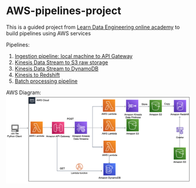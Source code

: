 # AWS-pipelines-project

This is a guided project from [Learn Data Engineering online academy](https://learndataengineering.com/) to build pipelines using AWS services

Pipelines:
1. [Ingestion pipeline: local machine to API Gateway](https://github.com/ksenia-tabakova/AWS-pipelines-project/tree/main/data-ingestion-pipeline)
2. [Kinesis Data Stream to S3 raw storage](https://github.com/ksenia-tabakova/AWS-pipelines-project/tree/main/Kinesis-to-S3%20pipeline)
3. [Kinesis Data Stream to DynamoDB](https://github.com/ksenia-tabakova/AWS-pipelines-project/tree/main/Kinesis-to-DynamoDB%20pipeline)
4. [Kinesis to Redshift]()
5. [Batch processing pipeline]()

AWS Diagram:
![diagram](./diagrams/aws-general-diagram.png)
